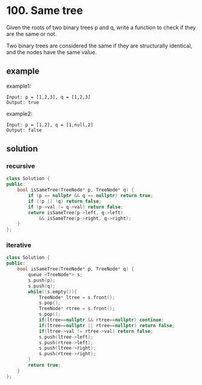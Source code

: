 # 100. Same tree
Given the roots of two binary trees p and q, write a function to check if they are the same or not.

Two binary trees are considered the same if they are structurally identical, and the nodes have the same value.
## example 
example1:

    Input: p = [1,2,3], q = [1,2,3]
    Output: true
example2:

    Input: p = [1,2], q = [1,null,2]
    Output: false
## solution
### recursive
```cpp
class Solution {
public:
    bool isSameTree(TreeNode* p, TreeNode* q) {
        if (p == nullptr && q == nullptr) return true;
        if (!p || !q) return false;
        if (p->val != q->val) return false;
        return isSameTree(p->left, q->left) 
            && isSameTree(p->right, q->right);
    }
};
```
### iterative
```cpp
class Solution {
public:
    bool isSameTree(TreeNode* p, TreeNode* q) {
        queue <TreeNode*> s;
        s.push(p);
        s.push(q);
        while(!s.empty()){
            TreeNode* ltree = s.front();
            s.pop();
            TreeNode* rtree = s.front();
            s.pop();
            if(ltree==nullptr && rtree==nullptr) continue;
            if(ltree==nullptr || rtree==nullptr) return false;
            if(ltree->val != rtree->val) return false;
            s.push(ltree->left);
            s.push(rtree->left);
            s.push(ltree->right);
            s.push(rtree->right);
        }
        return true;
    }
};
```